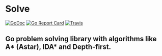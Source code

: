 # Solve

[![GoDoc](https://godoc.org/github.com/bertbaron/solve?status.svg)](https://godoc.org/github.com/bertbaron/solve)
[![Go Report Card](https://goreportcard.com/badge/github.com/bertbaron/solve)](https://goreportcard.com/report/github.com/bertbaron/solve)
[![Travis](https://travis-ci.org/bertbaron/solve.svg?branch=master)](https://travis-ci.org/bertbaron/solve)

## Go problem solving library with algorithms like A* (Astar), IDA* and Depth-first.